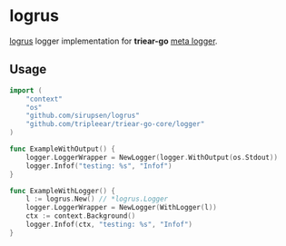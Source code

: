 # logrus

[logrus](https://github.com/sirupsen/logrus) logger implementation for __triear-go__ [meta logger](https://github.com/tripleear/triear-go-core/tree/master/logger).

## Usage

```go
import (
    "context"
	"os"
	"github.com/sirupsen/logrus"
	"github.com/tripleear/triear-go-core/logger"
)

func ExampleWithOutput() {
	logger.LoggerWrapper = NewLogger(logger.WithOutput(os.Stdout))
	logger.Infof("testing: %s", "Infof")
}

func ExampleWithLogger() {
	l := logrus.New() // *logrus.Logger
	logger.LoggerWrapper = NewLogger(WithLogger(l))
    ctx := context.Background()
	logger.Infof(ctx, "testing: %s", "Infof")
}
```

